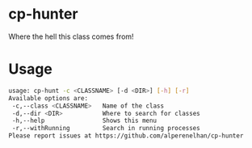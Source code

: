cp-hunter
=========

Where the hell this class comes from!


Usage
=========

```bash
usage: cp-hunt -c <CLASSNAME> [-d <DIR>] [-h] [-r]
Available options are:
 -c,--class <CLASSNAME>   Name of the class
 -d,--dir <DIR>           Where to search for classes
 -h,--help                Shows this menu
 -r,--withRunning         Search in running processes
Please report issues at https://github.com/alperenelhan/cp-hunter
```
